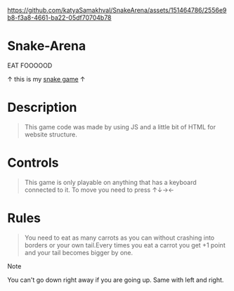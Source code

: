 


https://github.com/katyaSamakhval/SnakeArena/assets/151464786/2556e9b8-f3a8-4661-ba22-05df70704b78

# Snake-Arena
EAT FOOOOOD<br>

↑ this is my [snake game](https://github.com/katyaSamakhval/SnakeArena) ↑
<br>
# **Description**<br>
> This game code was made by using JS and a little bit of HTML for website structure.<br>
# **Controls**<br>
> This game is only playable on anything that has a keyboard connected to it. To move you need to press ↑↓→←<br>
# **Rules**<br>
> You need to eat as many carrots as you can without crashing into borders or your own tail.Every times you eat a carrot you get +1 point and your tail becomes bigger by one.<br>

> [!NOTE]
> You can't go down right away if you are going up. Same with left and right.
